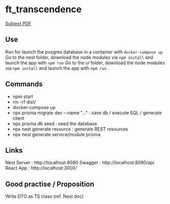 # ft_transcendence

[Subject PDF](https://github.com/williamollio/ft_transcendance/blob/william/ressources/ft_transcendance.pdf)

## Use

Run for launch the posgres database in a container with `docker-compose up`
Go to the nest folder, download the node modules via `npm install` and launch the app with `npm run`
Go to the ui folder, download the node modules via `npm install` and launch the app with `npm run`

## Commands

- npm start
- rm -rf dist/
- docker-compose up
- npx prisma migrate dev --name "..." : save db / execute SQL / generate client
- npx prisma db seed : seed the database
- npx nest generate resource : generate REST resources
- npx nest generate service/module prisma

## Links

Nest Server : http://localhost:8080
Swagger : http://localhost:8080/api
React App : http://localhost:3000/

## Good practise / Proposition

Write DTO as TS class (ref. Nest doc)
